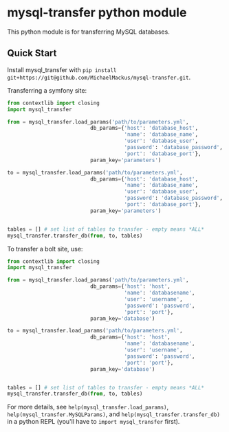 # mysql-transfer python module

This python module is for transferring MySQL databases.

## Quick Start

Install mysql_transfer with `pip install git+https://git@github.com/MichaelMackus/mysql-transfer.git`.

Transferring a symfony site:

```python
from contextlib import closing
import mysql_transfer

from = mysql_transfer.load_params('path/to/parameters.yml',
                           db_params={'host': 'database_host',
                                      'name': 'database_name',
                                      'user': 'database_user',
                                      'password': 'database_password',
                                      'port': 'database_port'},
                           param_key='parameters')

to = mysql_transfer.load_params('path/to/parameters.yml',
                           db_params={'host': 'database_host',
                                      'name': 'database_name',
                                      'user': 'database_user',
                                      'password': 'database_password',
                                      'port': 'database_port'},
                           param_key='parameters')


tables = [] # set list of tables to transfer - empty means *ALL*
mysql_transfer.transfer_db(from, to, tables)
```

To transfer a bolt site, use:

```python
from contextlib import closing
import mysql_transfer

from = mysql_transfer.load_params('path/to/parameters.yml',
                           db_params={'host': 'host',
                                      'name': 'databasename',
                                      'user': 'username',
                                      'password': 'password',
                                      'port': 'port'},
                           param_key='database')

to = mysql_transfer.load_params('path/to/parameters.yml',
                           db_params={'host': 'host',
                                      'name': 'databasename',
                                      'user': 'username',
                                      'password': 'password',
                                      'port': 'port'},
                           param_key='database')


tables = [] # set list of tables to transfer - empty means *ALL*
mysql_transfer.transfer_db(from, to, tables)
```

For more details, see `help(mysql_transfer.load_params)`, `help(mysql_transfer.MySQLParams)`, and
`help(mysql_transfer.transfer_db)` in a python REPL (you'll have to `import mysql_transfer` first).
